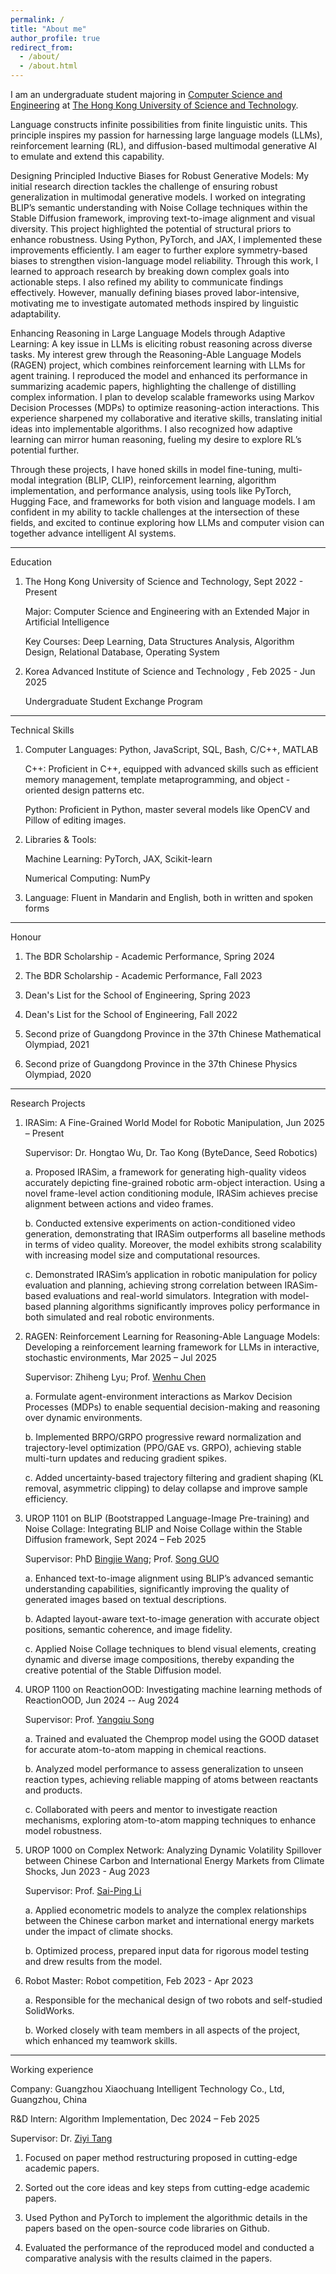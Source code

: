 ```yaml
---
permalink: /
title: "About me"
author_profile: true
redirect_from: 
  - /about/
  - /about.html
---
```


I am an undergraduate student majoring in [Computer Science and Engineering](https://cse.hkust.edu.hk/) at [The Hong Kong University of Science and Technology](https://www.hkust.edu.hk/).

Language constructs infinite possibilities from finite linguistic units. This principle inspires my passion for harnessing large language models (LLMs), reinforcement learning (RL), and diffusion-based multimodal generative AI to emulate and extend this capability.

Designing Principled Inductive Biases for Robust Generative Models: My initial research direction tackles the challenge of ensuring robust generalization in multimodal generative models. I worked on integrating BLIP’s semantic understanding with Noise Collage techniques within the Stable Diffusion framework, improving text-to-image alignment and visual diversity. This project highlighted the potential of structural priors to enhance robustness. Using Python, PyTorch, and JAX, I implemented these improvements efficiently. I am eager to further explore symmetry-based biases to strengthen vision-language model reliability. 
Through this work, I learned to approach research by breaking down complex goals into actionable steps. I also refined my ability to communicate findings effectively. However, manually defining biases proved labor-intensive, motivating me to investigate automated methods inspired by linguistic adaptability.

Enhancing Reasoning in Large Language Models through Adaptive Learning: A key issue in LLMs is eliciting robust reasoning across diverse tasks. My interest grew through the Reasoning-Able Language Models (RAGEN) project, which combines reinforcement learning with LLMs for agent training. I reproduced the model and enhanced its performance in summarizing academic papers, highlighting the challenge of distilling complex information. I plan to develop scalable frameworks using Markov Decision Processes (MDPs) to optimize reasoning-action interactions.
This experience sharpened my collaborative and iterative skills, translating initial ideas into implementable algorithms. I also recognized how adaptive learning can mirror human reasoning, fueling my desire to explore RL’s potential further.

Through these projects, I have honed skills in model fine-tuning, multi-modal integration (BLIP, CLIP), reinforcement learning, algorithm implementation, and performance analysis, using tools like PyTorch, Hugging Face, and frameworks for both vision and language models. I am confident in my ability to tackle challenges at the intersection of these fields, and excited to continue exploring how LLMs and computer vision can together advance intelligent AI systems.

------
Education

1. The Hong Kong University of Science and Technology,   Sept 2022 - Present

   Major: Computer Science and Engineering with an Extended Major in Artificial Intelligence

   Key Courses: Deep Learning, Data Structures Analysis, Algorithm Design, Relational Database, Operating System

2. Korea Advanced Institute of Science and Technology ,   Feb 2025 - Jun 2025

   Undergraduate Student Exchange Program

------
Technical Skills

1. Computer Languages: Python, JavaScript, SQL, Bash, C/C++, MATLAB
   
   C++: Proficient in C++, equipped with advanced skills such as efficient memory management, template metaprogramming, and object - oriented design patterns etc.
   
   Python: Proficient in Python, master several models like OpenCV and Pillow of editing images.
   
2. Libraries & Tools:

   Machine Learning: PyTorch, JAX, Scikit-learn

   Numerical Computing: NumPy

3. Language: Fluent in Mandarin and English, both in written and spoken forms

------
Honour

1. The BDR Scholarship - Academic Performance, Spring 2024

2. The BDR Scholarship - Academic Performance, Fall 2023

3. Dean's List for the School of Engineering, Spring 2023

4. Dean's List for the School of Engineering, Fall 2022

5. Second prize of Guangdong Province in the 37th Chinese Mathematical Olympiad, 2021

6. Second prize of Guangdong Province in the 37th Chinese Physics Olympiad, 2020

------
Research Projects

1. IRASim: A Fine-Grained World Model for Robotic Manipulation, Jun 2025 – Present

   Supervisor: Dr. Hongtao Wu, Dr. Tao Kong (ByteDance, Seed Robotics) 

   a. Proposed IRASim, a framework for generating high-quality videos accurately depicting fine-grained robotic arm-object interaction. Using a novel frame-level action conditioning module, IRASim achieves precise alignment between actions and video frames.

   b. Conducted extensive experiments on action-conditioned video generation, demonstrating that IRASim outperforms all baseline methods in terms of video quality. Moreover, the model exhibits strong scalability with increasing model size and computational resources.

   c. Demonstrated IRASim’s application in robotic manipulation for policy evaluation and planning, achieving strong correlation between IRASim-based evaluations and real-world simulators. Integration with model-based planning algorithms significantly improves policy performance in both simulated and real robotic environments.

2. RAGEN: Reinforcement Learning for Reasoning-Able Language Models: Developing a reinforcement learning framework for LLMs in interactive, stochastic environments, Mar 2025 – Jul 2025

   Supervisor: Zhiheng Lyu; Prof. [Wenhu Chen](https://wenhuchen.github.io/)

   a. Formulate agent-environment interactions as Markov Decision Processes (MDPs) to enable sequential decision-making and reasoning over dynamic environments.

   b. Implemented BRPO/GRPO progressive reward normalization and trajectory-level optimization (PPO/GAE vs. GRPO), achieving stable multi-turn updates and reducing gradient spikes.

   c. Added uncertainty-based trajectory filtering and gradient shaping (KL removal, asymmetric clipping) to delay collapse and improve sample efficiency.
      
3. UROP 1101 on BLIP (Bootstrapped Language-Image Pre-training) and Noise Collage: Integrating BLIP and Noise Collage within the Stable Diffusion framework, Sept 2024 – Feb 2025
   
   Supervisor: PhD [Bingjie Wang](https://hkpeilab.github.io/people/bingjie-wang/); Prof. [Song GUO](https://seng.hkust.edu.hk/about/people/faculty/song-guo)

   a. Enhanced text-to-image alignment using BLIP’s advanced semantic understanding capabilities, significantly improving the quality of generated images based on textual descriptions.

   b. Adapted layout-aware text-to-image generation with accurate object positions, semantic coherence, and image fidelity.

   c. Applied Noise Collage techniques to blend visual elements, creating dynamic and diverse image compositions, thereby expanding the creative potential of the Stable Diffusion model.
      
4. UROP 1100 on ReactionOOD: Investigating machine learning methods of ReactionOOD, Jun 2024 -- Aug 2024
      
   Supervisor: Prof. [Yangqiu Song](https://www.cse.ust.hk/~yqsong/)

   a. Trained and evaluated the Chemprop model using the GOOD dataset for accurate atom-to-atom mapping in chemical reactions.

   b. Analyzed model performance to assess generalization to unseen reaction types, achieving reliable mapping of atoms between reactants and products.

   c. Collaborated with peers and mentor to investigate reaction mechanisms, exploring atom-to-atom mapping techniques to enhance model robustness.
      
5. UROP 1000 on Complex Network: Analyzing Dynamic Volatility Spillover between Chinese Carbon and International Energy Markets from Climate Shocks, Jun 2023 - Aug 2023
      
   Supervisor: Prof. [Sai-Ping Li](https://physics.hkust.edu.hk/people/li-sai-ping-lishibing)

   a. Applied econometric models to analyze the complex relationships between the Chinese carbon market and international energy markets under the impact of climate shocks.

   b. Optimized process, prepared input data for rigorous model testing and drew results from the model.

6. Robot Master: Robot competition, Feb 2023 - Apr 2023

   a. Responsible for the mechanical design of two robots and self-studied SolidWorks.

   b. Worked closely with team members in all aspects of the project, which enhanced my teamwork skills.

------
Working experience

Company: Guangzhou Xiaochuang Intelligent Technology Co., Ltd, Guangzhou, China

R&D Intern: Algorithm Implementation, Dec 2024 – Feb 2025

Supervisor: Dr. [Ziyi Tang](https://openreview.net/profile?id=~Ziyi_Tang1)

1. Focused on paper method restructuring proposed in cutting-edge academic papers.
   
2. Sorted out the core ideas and key steps from cutting-edge academic papers.
   
3. Used Python and PyTorch to implement the algorithmic details in the papers based on the open-source code libraries on Github.
   
4. Evaluated the performance of the reproduced model and conducted a comparative analysis with the results claimed in the papers.

